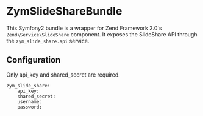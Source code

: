 ZymSlideShareBundle
===================

This Symfony2 bundle is a wrapper for Zend Framework 2.0's `Zend\Service\SlideShare` 
component. It exposes the SlideShare API through the `zym_slide_share.api` service.

Configuration
-------------

Only api_key and shared_secret are required.

	zym_slide_share:
		api_key:
		shared_secret:
		username:
		password: